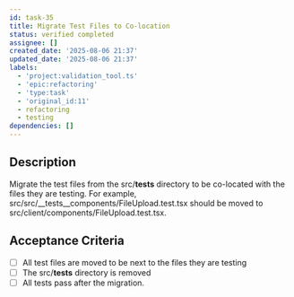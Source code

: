 ```yaml
---
id: task-35
title: Migrate Test Files to Co-location
status: verified completed
assignee: []
created_date: '2025-08-06 21:37'
updated_date: '2025-08-06 21:37'
labels:
  - 'project:validation_tool.ts'
  - 'epic:refactoring'
  - 'type:task'
  - 'original_id:11'
  - refactoring
  - testing
dependencies: []
---
```


## Description

Migrate the test files from the src/__tests__ directory to be co-located with the files they are testing. For example, src/src/__tests__components/FileUpload.test.tsx should be moved to src/client/components/FileUpload.test.tsx.

## Acceptance Criteria

- [ ] All test files are moved to be next to the files they are testing
- [ ] The src/__tests__ directory is removed
- [ ] All tests pass after the migration.

